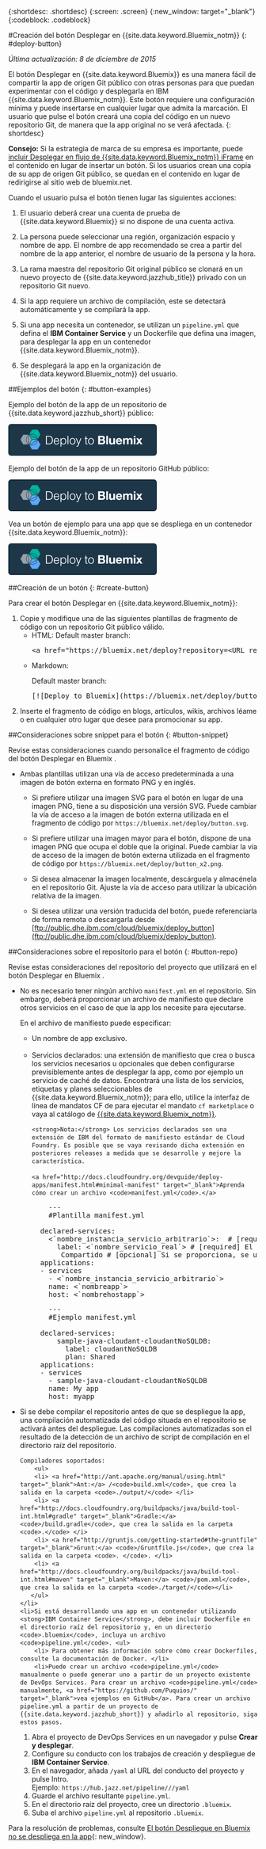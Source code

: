{:shortdesc: .shortdesc}
{:screen: .screen}
{:new_window: target="_blank"}
{:codeblock: .codeblock}


#Creación del botón Desplegar en {{site.data.keyword.Bluemix_notm}} {: #deploy-button} 

*Última actualización: 8 de diciembre de 2015* 

El botón Desplegar en {{site.data.keyword.Bluemix}} es una manera fácil de compartir la app de origen Git público con otras personas para que puedan experimentar con el código
y desplegarla en IBM {{site.data.keyword.Bluemix_notm}}. Este botón requiere una configuración mínima y puede insertarse en cualquier lugar que admita la marcación. El usuario que pulse el botón creará una copia del código en un nuevo repositorio Git, de manera que la app original no se verá afectada. 
{: shortdesc} 

**Consejo:** Si la estrategia de marca de su empresa es importante, puede [incluir Desplegar en flujo de {{site.data.keyword.Bluemix_notm}} iFrame](../develop/deploy_button_embed.html) en el contenido en lugar de insertar un botón. Si los usuarios crean una copia de su app de origen Git público, se quedan en el contenido en lugar de redirigirse al sitio web de bluemix.net. 

Cuando el usuario pulsa el botón tienen lugar las siguientes acciones: 

1. El usuario deberá crear una cuenta de prueba de {{site.data.keyword.Bluemix}} si no dispone de una cuenta activa. 

2. La persona puede seleccionar una región, organización espacio y nombre de app. El nombre de app recomendado se crea a partir del nombre de la app anterior, el nombre de usuario de la persona y la hora. 

3. La rama maestra del repositorio Git original público se clonará
en un nuevo proyecto de {{site.data.keyword.jazzhub_title}} privado
con un repositorio Git nuevo. 

4. Si la app requiere un archivo de compilación, este se detectará automáticamente y se compilará la app. 

5. Si
una app necesita un contenedor, se utilizan un `pipeline.yml` que
defina el **IBM Container Service** y un Dockerfile
que defina una imagen, para desplegar la app en un contenedor {{site.data.keyword.Bluemix_notm}}. 

6. Se desplegará la app en la organización de {{site.data.keyword.Bluemix_notm}} del usuario. 

##Ejemplos del botón {: #button-examples} 

Ejemplo del botón de la app de un repositorio de {{site.data.keyword.jazzhub_short}} público:

<p>
<a class="xref" href="https://bluemix.net/deploy?repository=https://hub.jazz.net/git/idsorg/sample-java-cloudant" target="_blank" title="(se abre en un separador o ventana nueva)"><img class="image" src="images/deploy_buttonx2.png" alt="Desplegar en Bluemix" /></a>
</p> 

Ejemplo
del botón de la app de un repositorio GitHub público: 

<p>
<a class="xref" href="https://bluemix.net/deploy?repository=https://github.com/ibmjstart/bluemix-node-mysql-uploader" target="_blank" title="(se abre en un separador o ventana nueva)"><img class="image" src="images/deploy_buttonx2.png" alt="Desplegar en Bluemix" /></a>
</p> 

Vea un
botón de ejemplo para una app que se despliega en un contenedor {{site.data.keyword.Bluemix_notm}}: 

<p>
<a class="xref" href="https://bluemix.net/deploy?repository=https://github.com/Puquios/hello-containers" target="_blank" title="(se abre en un separador o ventana nueva)"><img class="image" src="images/deploy_buttonx2.png" alt="Desplegar en Bluemix" /></a>
</p> 

##Creación de un botón {: #create-button}

Para crear el botón Desplegar en {{site.data.keyword.Bluemix_notm}}: 

<ol>
<li> Copie y modifique una de las siguientes plantillas de fragmento de código con un repositorio Git público válido.<ul>
<li>HTML:
Default master branch:
<pre class="codeblock">
&lt;a href="https://bluemix.net/deploy?repository=&lt;URL_repositorio_git&gt;" # [required]&gt;&lt;img src="https://bluemix.net/deploy/button.png" alt="Deploy to Bluemix"&gt;&lt;/a&gt;
</pre>
</li>
<li>Markdown:
<p>
Default master branch:
</p>
<pre class="codeblock">
[&#33;[Deploy to Bluemix]&#40;https://bluemix.net/deploy/button.png&#41;]&#40;https://bluemix.net/deploy?repository=&lt;URL_repositorio_git&gt; # [required]&#41;
</pre>
</li>
</ul>
</li>
<li>Inserte el fragmento de código en blogs, artículos, wikis, archivos léame o en cualquier otro lugar que desee para promocionar su app. 
</li>
</ol>

##Consideraciones sobre snippet para el botón {: #button-snippet}

Revise estas consideraciones cuando personalice el fragmento de código del botón Desplegar en Bluemix . 

* Ambas plantillas utilizan una vía de acceso predeterminada a una imagen de botón externa en formato PNG y en inglés. 

    * Si prefiere utilizar una imagen SVG para el botón en lugar de una imagen PNG, tiene a su disposición una versión SVG. Puede cambiar la vía de acceso a la imagen de botón externa utilizada en el fragmento de código por `https://bluemix.net/deploy/button.svg`.
	
	* Si prefiere utilizar una imagen mayor para el botón, dispone de una imagen
PNG que ocupa el doble que la original. Puede cambiar la vía de acceso de la imagen de botón externa utilizada en el fragmento de código por `https://bluemix.net/deploy/button_x2.png`. 
	
	* Si desea almacenar la imagen localmente, descárguela y almacénela en el repositorio Git. Ajuste la vía de acceso para utilizar la ubicación relativa de la imagen. 
	
	* Si desea utilizar una versión traducida del botón, puede referenciarla
de forma remota o descargarla desde [ftp://public.dhe.ibm.com/cloud/bluemix/deploy_button](ftp://public.dhe.ibm.com/cloud/bluemix/deploy_button). 
	
##Consideraciones sobre el repositorio para el botón {: #button-repo} 

Revise estas consideraciones del repositorio del proyecto que utilizará en el botón Desplegar en Bluemix . 

<ul>
<li>No es necesario tener ningún archivo <code>manifest.yml</code> en el repositorio. Sin embargo, deberá proporcionar un archivo de manifiesto que declare otros servicios en el caso de que la app los necesite para ejecutarse.  

En el archivo de manifiesto puede especificar: 
    <ul>
    <li>Un nombre de app exclusivo.</li>  
    <li>Servicios declarados: una extensión de manifiesto que crea o busca los servicios necesarios u opcionales que deben configurarse previsiblemente antes de desplegar la app, como por ejemplo un servicio de caché de datos. Encontrará una lista de los servicios, etiquetas y planes seleccionables de {{site.data.keyword.Bluemix_notm}}; para ello, utilice la interfaz de línea de mandatos CF de <a href="https://github.com/cloudfoundry/cli/releases"></a> para ejecutar el mandato <code>cf marketplace</code> o vaya al catálogo de <a href="https://console.ng.bluemix.net/?ssoLogout=true&cm_mmc=developerWorks-*-dWdevcenter-*-devops-services-_-lp#/store">{{site.data.keyword.Bluemix_notm}}</a>.
    
    <strong>Nota:</strong> Los servicios declarados son una extensión de IBM del formato de manifiesto estándar de Cloud Foundry. Es posible que se vaya revisando dicha extensión en posteriores releases a medida que se desarrolle y mejore la característica.
	
	<a href="http://docs.cloudfoundry.org/devguide/deploy-apps/manifest.html#minimal-manifest" target="_blank">Aprenda cómo crear un archivo <code>manifest.yml</code>.</a>  
<pre class="codeblock">
	---
    #Plantilla manifest.yml

  declared-services:
    &lt;`nombre_instancia_servicio_arbitrario`&gt;:  # [required]
      label: &lt;`nombre_servicio_real`&gt; # [required] El nombre de servicio real del plan de mercado:
       Compartido # [opcional] Si se proporciona, se utiliza para captar el servicio declarado. De lo contrario, se establece el valor predeterminado 'Free' o 'free'.
  applications:
  - services
    - &lt;`nombre_instancia_servicio_arbitrario`&gt;
    name: &lt;`nombreapp`&gt;
    host: &lt;`nombrehostapp`&gt;
</pre>

<pre class="codeblock">
	---
    #Ejemplo manifest.yml

  declared-services: 
      sample-java-cloudant-cloudantNoSQLDB: 
        label: cloudantNoSQLDB 
        plan: Shared 
  applications:
  - services
    - sample-java-cloudant-cloudantNoSQLDB
    name: My app
    host: myapp
</pre>
   </li>
   </ul>
	<li> Si se debe compilar el repositorio antes de que se despliegue la app, una compilación automatizada del código situada en el repositorio se activará antes del despliegue. Las compilaciones automatizadas son el resultado de la detección de un archivo de script de compilación en el directorio raíz del repositorio. 
	
	Compiladores soportados: 
	    <ul>
		<li> <a href="http://ant.apache.org/manual/using.html" target="_blank">Ant:</a> /<code>build.xml</code>, que crea la salida en la carpeta <code>./output/</code> </li>
		<li> <a href="http://docs.cloudfoundry.org/buildpacks/java/build-tool-int.html#gradle" target="_blank">Gradle:</a> <code>/build.gradle</code>, que crea la salida en la carpeta <code>.</code> </i>
		<li> <a href="http://gruntjs.com/getting-started#the-gruntfile" target="_blank">Grunt:</a> <code>/Gruntfile.js</code>, que crea la salida en la carpeta <code>. </code>. </li>
		<li> <a href="http://docs.cloudfoundry.org/buildpacks/java/build-tool-int.html#maven" target="_blank">Maven:</a> <code>/pom.xml</code>, que crea la salida en la carpeta <code>./target/</code></li>
	   </ul>
	</li>	
	<li>Si está desarrollando una app en un contenedor utilizando <stong>IBM Container Service</strong>, debe incluir Dockerfile en el directorio raíz del repositorio y, en un directorio <code>.bluemix</code>, incluya un archivo <code>pipeline.yml</code>. <ul>
	    <li> Para obtener más información sobre cómo crear Dockerfiles, consulte la documentación de Docker. </li>
	    <li>Puede crear un archivo <code>pipeline.yml</code> manualmente o puede generar uno a partir de un proyecto existente de DevOps Services. Para crear un archivo <code>pipeline.yml</code> manualmente, <a href="https://github.com/Puquios/" target="_blank">vea ejemplos en GitHub</a>. Para crear un archivo pipeline.yml a partir de un proyecto de {{site.data.keyword.jazzhub_short}} y añadirlo al repositorio, siga estos pasos.
<ol>
<li>Abra el proyecto de DevOps Services en un navegador y pulse <b>Crear y desplegar</b>.</li>
<li>Configure su conducto con los trabajos de creación y despliegue de <b>IBM Container Service</b>.</li>
<li>En el navegador, añada <code>/yaml</code> al URL del conducto del proyecto y pulse Intro.
<br>Ejemplo: <code>https://hub.jazz.net/pipeline/<propietario>/<nombre_proyecto>/yaml</code></li>
<li>Guarde el archivo resultante <code>pipeline.yml</code>.</li>
<li>En el directorio raíz del proyecto, cree un directorio <code>.bluemix</code>.</li>
<li>Suba el archivo <code>pipeline.yml</code> al repositorio <code>.bluemix</code>.</li>
</ol> </li>
        </ul>

 </li>
 </ul>
</ul>

Para la resolución de problemas, consulte [El botón Despliegue en Bluemix no se despliega en la app](../troubleshoot/managingapps.html#deploytobluemixbuttondoesntdeployanapp){: new_window}.	


